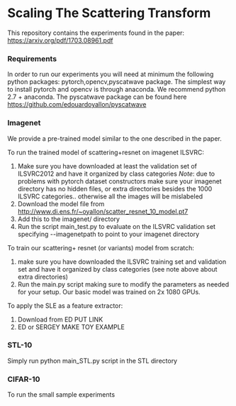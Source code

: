 # Scaling The Scattering Transform
This repository contains the experiments found in the paper: https://arxiv.org/pdf/1703.08961.pdf

### Requirements
In order to run our experiments you will need at minimum the following python packages: pytorch,opencv,pyscatwave package.
The simplest way to install pytorch and opencv is through anaconda. We recommend python 2.7 + anaconda.
The pyscatwave package can be found here https://github.com/edouardoyallon/pyscatwave

### Imagenet
We provide a pre-trained model similar to the one described in the paper. 

To run the trained model of scattering+resnet on imagenet ILSVRC:

1) Make sure you have downloaded at least the validation set of ILSVRC2012 and have it organized by class categories
*Note*: due to problems with pytorch dataset constructors make sure your imagenet directory has no hidden files, or extra directories besides the 1000 ILSVRC categories.. otherwise all the images will be mislabeled
2) Download the model file from  http://www.di.ens.fr/~oyallon/scatter_resnet_10_model.pt7
3) Add this to the imagenet/ directory
4) Run the script main_test.py to evaluate on the ILSVRC validation set specifying --imagenetpath to point to your imagenet directory

To train our scattering+ resnet (or variants) model from scratch:
1) make sure you have downloaded the ILSVRC training set and validation set and have it organized by class categories (see note above about extra directories)
2) Run the main.py script making sure to modify the parameters as needed for your setup. Our basic model was trained on 2x 1080 GPUs. 


To apply the SLE as a feature extractor:
1) Download from ED  PUT LINK
2) ED or SERGEY MAKE TOY EXAMPLE

### STL-10
Simply run python main_STL.py script in the STL directory

### CIFAR-10
To run the small sample experiments
